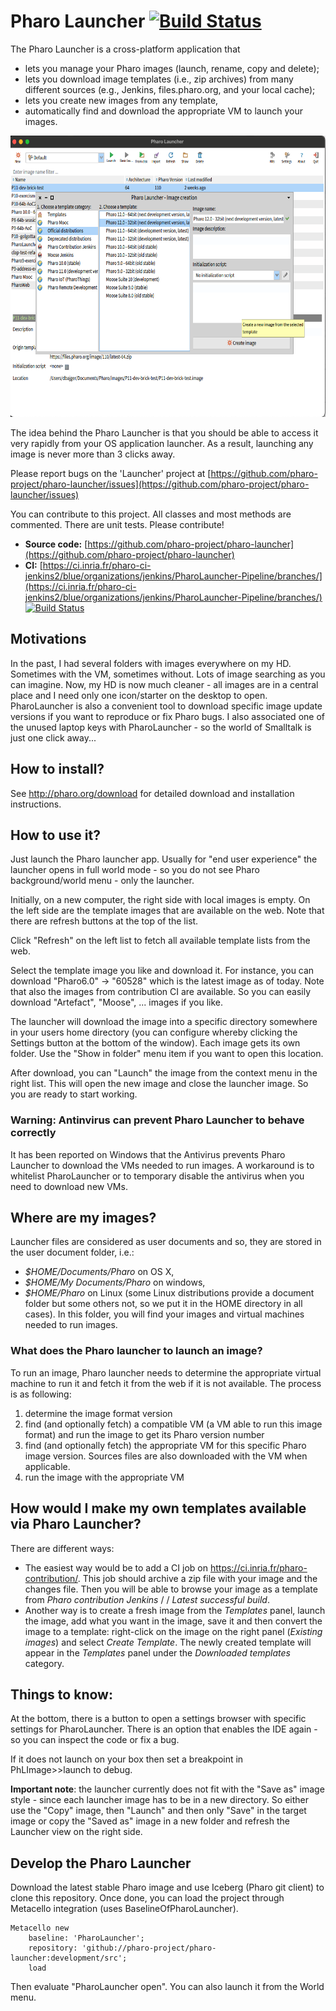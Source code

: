# Pharo Launcher [![Build Status](https://ci.inria.fr/pharo-ci-jenkins2/job/PharoLauncher-Pipeline/job/dev/badge/icon)](https://ci.inria.fr/pharo-ci-jenkins2/job/PharoLauncher-Pipeline/job/dev/)
The Pharo Launcher is a cross-platform application that
- lets you manage your Pharo images (launch, rename, copy and delete);
- lets you download image templates (i.e., zip archives) from many
  different sources (e.g., Jenkins, files.pharo.org, and your local cache);
- lets you create new images from any template,
- automatically find and download the appropriate VM to launch your images.

<img src="./docs/images/pharo-launcher-main-window.png" height="450" alt="A Pharo Launcher screenshot">

The idea behind the Pharo Launcher is that you should be able to access it very rapidly from your OS application launcher. As a result,
launching any image is never more than 3 clicks away.

Please report bugs on the 'Launcher' project at [https://github.com/pharo-project/pharo-launcher/issues](https://github.com/pharo-project/pharo-launcher/issues)

You can contribute to this project. All classes and most methods are commented. There are unit tests. Please contribute!

- **Source code:** [https://github.com/pharo-project/pharo-launcher](https://github.com/pharo-project/pharo-launcher)
- **CI:** [https://ci.inria.fr/pharo-ci-jenkins2/blue/organizations/jenkins/PharoLauncher-Pipeline/branches/](https://ci.inria.fr/pharo-ci-jenkins2/blue/organizations/jenkins/PharoLauncher-Pipeline/branches/) [![Build Status](https://ci.inria.fr/pharo-ci-jenkins2/job/PharoLauncher-Pipeline/job/dev/badge/icon)](https://ci.inria.fr/pharo-ci-jenkins2/job/PharoLauncher-Pipeline/job/dev/)

## Motivations
In the past, I had several folders with images everywhere on my HD. Sometimes with the VM, sometimes without. Lots of image searching as you can imagine.
Now, my HD is now much cleaner - all images are in a central place and I need only one icon/starter on the desktop to open. PharoLauncher is also a convenient tool to download specific image update versions if you want to reproduce or fix Pharo bugs. I also associated one of the unused laptop keys with PharoLauncher - so the world of Smalltalk is just one click away...

## How to install?
See http://pharo.org/download for detailed download and installation instructions.

## How to use it?
Just launch the Pharo launcher app.
Usually for "end user experience" the launcher opens in full world mode - so you do not see Pharo background/world menu - only the launcher.

Initially, on a new computer, the right side with local images is empty. On the left side are the template images that are available on the web. Note that there are refresh buttons at the top of the list.

Click "Refresh" on the left list to fetch all available template lists from the web.

Select the template image you like and download it. For instance, you can download "Pharo6.0" -> "60528" which is the latest image as of today. Note that also the images from contribution CI are available.
So you can easily download "Artefact", "Moose", ... images if you like.

The launcher will download the image into a specific directory somewhere in your users home directory (you can configure whereby clicking the Settings button at the bottom of the window).
Each image gets its own folder. Use the "Show in folder" menu item if you want to open this location.

After download, you can "Launch" the image from the context menu in the right list. This will open the new image and close the launcher image. So you are ready to start working.

### Warning: Antinvirus can prevent Pharo Launcher to behave correctly
It has been reported on Windows that the Antivirus prevents Pharo Launcher to download the VMs needed to run images. A workaround is to whitelist PharoLauncher or to temporary disable the antivirus when you need to download new VMs.

## Where are my images?
Launcher files are considered as user documents and so, they are stored in the user document folder, i.e.:
- *$HOME/Documents/Pharo* on OS X,
- *$HOME/My Documents/Pharo* on windows,
- *$HOME/Pharo* on Linux (some Linux distributions provide a document folder but some others not, so we put it in the HOME directory in all cases).
In this folder, you will find your images and virtual machines needed to run images.

### What does the Pharo launcher to launch an image? 
To run an image, Pharo launcher needs to determine the appropriate virtual machine to run it and fetch it from the web if it is not available.
The process is as following:
1. determine the image format version
2. find (and optionally fetch) a compatible VM (a VM able to run this image format) and run the image to get its Pharo version number
3. find (and optionally fetch) the appropriate VM for this specific Pharo image version. Sources files are also downloaded with the VM when applicable.
4. run the image with the appropriate VM

## How would I make my own templates available via Pharo Launcher?
There are different ways:
- The easiest way would be to add a CI job on https://ci.inria.fr/pharo-contribution/. This job should archive a zip file with your image and the changes file. Then you will be able to browse your image as a template from *Pharo contribution Jenkins* / *<your job name>* / *Latest successful build*.
- Another way is to create a fresh image from the *Templates* panel, launch the image, add what you want in the image, save it and then convert the image to a template: right-click on the image on the right panel (*Existing images*) and select *Create Template*. The newly created template will appear in the *Templates* panel under the *Downloaded templates* category.

## Things to know:
At the bottom, there is a button to open a settings browser with specific settings for PharoLauncher. There is an option that enables the IDE again - so you can inspect the code or fix a bug.

If it does not launch on your box then set a breakpoint in PhLImage>>launch to debug.

**Important note**: the launcher currently does not fit with the "Save as" image style - since each launcher image
has to be in a new directory. So either use the "Copy" image, then "Launch" and then only "Save" in the target image or copy the "Saved as" image in a new folder and refresh the Launcher view on the right side.

## Develop the Pharo Launcher

Download the latest stable Pharo image and use Iceberg (Pharo git client) to clone this repository.
Once done, you can load the project through Metacello integration (uses BaselineOfPharoLauncher).

```Smalltalk
Metacello new
	baseline: 'PharoLauncher';
	repository: 'github://pharo-project/pharo-launcher:development/src';
	load
 ```

Then evaluate  "PharoLauncher open". You can also launch it from the World menu.
